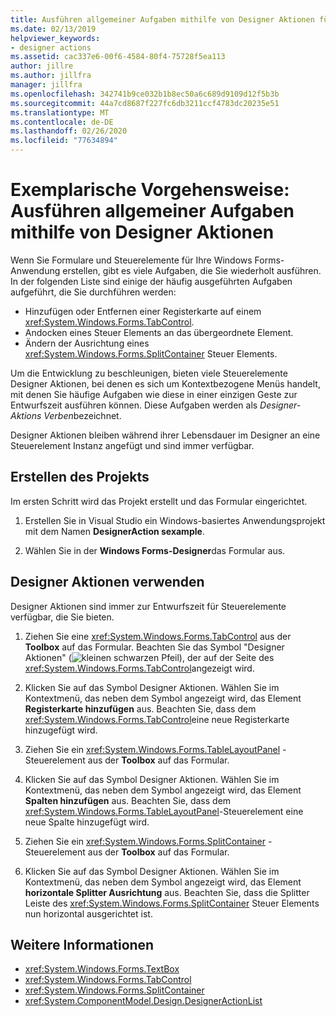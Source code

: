 ```yaml
---
title: Ausführen allgemeiner Aufgaben mithilfe von Designer Aktionen für Steuerelemente
ms.date: 02/13/2019
helpviewer_keywords:
- designer actions
ms.assetid: cac337e6-00f6-4584-80f4-75728f5ea113
author: jillre
ms.author: jillfra
manager: jillfra
ms.openlocfilehash: 342741b9ce032b1b8ec50a6c689d9109d12f5b3b
ms.sourcegitcommit: 44a7cd8687f227fc6db3211ccf4783dc20235e51
ms.translationtype: MT
ms.contentlocale: de-DE
ms.lasthandoff: 02/26/2020
ms.locfileid: "77634894"
---
```

# <a name="walkthrough-perform-common-tasks-using-designer-actions"></a>Exemplarische Vorgehensweise: Ausführen allgemeiner Aufgaben mithilfe von Designer Aktionen

Wenn Sie Formulare und Steuerelemente für Ihre Windows Forms-Anwendung erstellen, gibt es viele Aufgaben, die Sie wiederholt ausführen. In der folgenden Liste sind einige der häufig ausgeführten Aufgaben aufgeführt, die Sie durchführen werden:

- Hinzufügen oder Entfernen einer Registerkarte auf einem <xref:System.Windows.Forms.TabControl>.
- Andocken eines Steuer Elements an das übergeordnete Element.
- Ändern der Ausrichtung eines <xref:System.Windows.Forms.SplitContainer> Steuer Elements.

Um die Entwicklung zu beschleunigen, bieten viele Steuerelemente Designer Aktionen, bei denen es sich um Kontextbezogene Menüs handelt, mit denen Sie häufige Aufgaben wie diese in einer einzigen Geste zur Entwurfszeit ausführen können. Diese Aufgaben werden als *Designer-Aktions Verben*bezeichnet.

Designer Aktionen bleiben während ihrer Lebensdauer im Designer an eine Steuerelement Instanz angefügt und sind immer verfügbar.

## <a name="create-the-project"></a>Erstellen des Projekts

Im ersten Schritt wird das Projekt erstellt und das Formular eingerichtet.

1. Erstellen Sie in Visual Studio ein Windows-basiertes Anwendungsprojekt mit dem Namen **DesignerAction sexample**.

2. Wählen Sie in der **Windows Forms-Designer**das Formular aus.

## <a name="use-designer-actions"></a>Designer Aktionen verwenden

Designer Aktionen sind immer zur Entwurfszeit für Steuerelemente verfügbar, die Sie bieten.

1. Ziehen Sie eine <xref:System.Windows.Forms.TabControl> aus der **Toolbox** auf das Formular. Beachten Sie das Symbol "Designer Aktionen" (![kleinen schwarzen Pfeil](./media/designer-actions-glyph.gif)), der auf der Seite des <xref:System.Windows.Forms.TabControl>angezeigt wird.

2. Klicken Sie auf das Symbol Designer Aktionen. Wählen Sie im Kontextmenü, das neben dem Symbol angezeigt wird, das Element **Registerkarte hinzufügen** aus. Beachten Sie, dass dem <xref:System.Windows.Forms.TabControl>eine neue Registerkarte hinzugefügt wird.

3. Ziehen Sie ein <xref:System.Windows.Forms.TableLayoutPanel> -Steuerelement aus der **Toolbox** auf das Formular.

4. Klicken Sie auf das Symbol Designer Aktionen. Wählen Sie im Kontextmenü, das neben dem Symbol angezeigt wird, das Element **Spalten hinzufügen** aus. Beachten Sie, dass dem <xref:System.Windows.Forms.TableLayoutPanel>-Steuerelement eine neue Spalte hinzugefügt wird.

5. Ziehen Sie ein <xref:System.Windows.Forms.SplitContainer> -Steuerelement aus der **Toolbox** auf das Formular.

6. Klicken Sie auf das Symbol Designer Aktionen. Wählen Sie im Kontextmenü, das neben dem Symbol angezeigt wird, das Element **horizontale Splitter Ausrichtung** aus. Beachten Sie, dass die Splitter Leiste des <xref:System.Windows.Forms.SplitContainer> Steuer Elements nun horizontal ausgerichtet ist.

## <a name="see-also"></a>Weitere Informationen

- <xref:System.Windows.Forms.TextBox>
- <xref:System.Windows.Forms.TabControl>
- <xref:System.Windows.Forms.SplitContainer>
- <xref:System.ComponentModel.Design.DesignerActionList>
